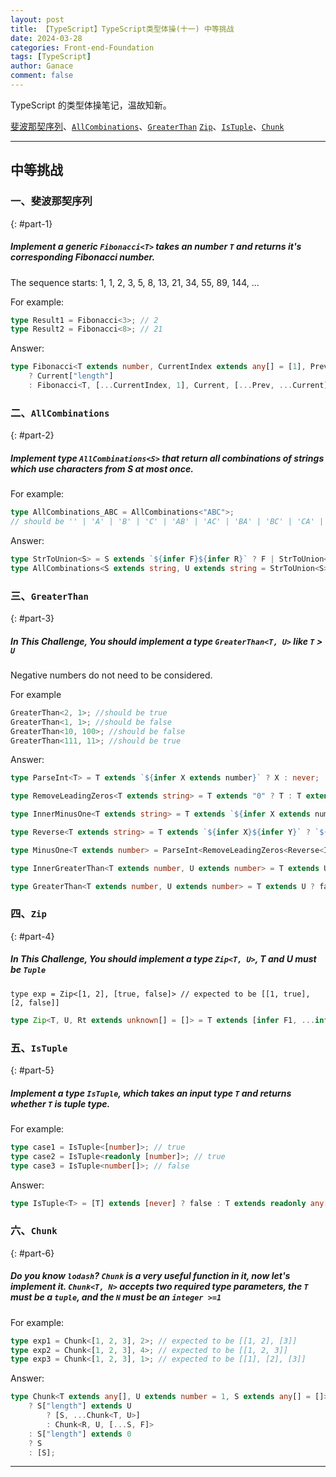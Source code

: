 ```yaml
---
layout: post
title: 【TypeScript】TypeScript类型体操(十一) 中等挑战
date: 2024-03-28
categories: Front-end-Foundation
tags: [TypeScript]
author: Ganace
comment: false
---
```


TypeScript 的类型体操笔记，温故知新。

[斐波那契序列](#part-1)、[`AllCombinations`](#part-2)、[`GreaterThan`](#part-3)
[`Zip`](#part-4)、[`IsTuple`](#part-5)、[`Chunk`](#part-6)

---

## 中等挑战

### 一、斐波那契序列

{: #part-1}

##### Implement a generic `Fibonacci<T>` takes an number `T` and returns it's corresponding Fibonacci number.

The sequence starts: 1, 1, 2, 3, 5, 8, 13, 21, 34, 55, 89, 144, ...

For example:

```ts
type Result1 = Fibonacci<3>; // 2
type Result2 = Fibonacci<8>; // 21
```

Answer:

```ts
type Fibonacci<T extends number, CurrentIndex extends any[] = [1], Prev extends any[] = [], Current extends any[] = [1]> = CurrentIndex["length"] extends T
    ? Current["length"]
    : Fibonacci<T, [...CurrentIndex, 1], Current, [...Prev, ...Current]>;
```

### 二、`AllCombinations`

{: #part-2}

##### Implement type `AllCombinations<S>` that return all combinations of strings which use characters from S at most once.

For example:

```ts
type AllCombinations_ABC = AllCombinations<"ABC">;
// should be '' | 'A' | 'B' | 'C' | 'AB' | 'AC' | 'BA' | 'BC' | 'CA' | 'CB' | 'ABC' | 'ACB' | 'BAC' | 'BCA' | 'CAB' | 'CBA'
```

Answer:

```ts
type StrToUnion<S> = S extends `${infer F}${infer R}` ? F | StrToUnion<R> : never;
type AllCombinations<S extends string, U extends string = StrToUnion<S>> = [U] extends [never] ? "" : "" | { [K in U]: `${K}${AllCombinations<never, Exclude<U, K>>}` }[U];
```

### 三、`GreaterThan`

{: #part-3}

##### In This Challenge, You should implement a type `GreaterThan<T, U>` like `T` > `U`

Negative numbers do not need to be considered.

For example

```ts
GreaterThan<2, 1>; //should be true
GreaterThan<1, 1>; //should be false
GreaterThan<10, 100>; //should be false
GreaterThan<111, 11>; //should be true
```

Answer:

```ts
type ParseInt<T> = T extends `${infer X extends number}` ? X : never;

type RemoveLeadingZeros<T extends string> = T extends "0" ? T : T extends `${0}${infer Rest}` ? RemoveLeadingZeros<Rest> : T;

type InnerMinusOne<T extends string> = T extends `${infer X extends number}${infer Y}` ? (X extends 0 ? `9${InnerMinusOne<Y>}` : `${[-1, 0, 1, 2, 3, 4, 5, 6, 7, 8][X]}${Y}`) : "";

type Reverse<T extends string> = T extends `${infer X}${infer Y}` ? `${Reverse<Y>}${X}` : "";

type MinusOne<T extends number> = ParseInt<RemoveLeadingZeros<Reverse<InnerMinusOne<Reverse<`${T}`>>>>>;

type InnerGreaterThan<T extends number, U extends number> = T extends U ? true : T extends 0 ? false : InnerGreaterThan<MinusOne<T>, U>;

type GreaterThan<T extends number, U extends number> = T extends U ? false : U extends 0 ? true : InnerGreaterThan<T, U>;
```

### 四、`Zip`

{: #part-4}

##### In This Challenge, You should implement a type `Zip<T, U>`, T and U must be `Tuple`

`type exp = Zip<[1, 2], [true, false]> // expected to be [[1, true], [2, false]]`

```ts
type Zip<T, U, Rt extends unknown[] = []> = T extends [infer F1, ...infer R1] ? (U extends [infer F2, ...infer R2] ? Zip<R1, R2, [...Rt, [F1, F2]]> : Rt) : Rt;
```

### 五、`IsTuple`

{: #part-5}

##### Implement a type `IsTuple`, which takes an input type `T` and returns whether `T` is tuple type.

For example:

```ts
type case1 = IsTuple<[number]>; // true
type case2 = IsTuple<readonly [number]>; // true
type case3 = IsTuple<number[]>; // false
```

Answer:

```ts
type IsTuple<T> = [T] extends [never] ? false : T extends readonly any[] ? (number extends T["length"] ? false : true) : false;
```

### 六、`Chunk`

{: #part-6}

##### Do you know `lodash`? `Chunk` is a very useful function in it, now let's implement it. `Chunk<T, N>` accepts two required type parameters, the `T` must be a `tuple`, and the `N` must be an `integer >=1`

For example:

```ts
type exp1 = Chunk<[1, 2, 3], 2>; // expected to be [[1, 2], [3]]
type exp2 = Chunk<[1, 2, 3], 4>; // expected to be [[1, 2, 3]]
type exp3 = Chunk<[1, 2, 3], 1>; // expected to be [[1], [2], [3]]
```

Answer:

```ts
type Chunk<T extends any[], U extends number = 1, S extends any[] = []> = T extends [infer F, ...infer R]
    ? S["length"] extends U
        ? [S, ...Chunk<T, U>]
        : Chunk<R, U, [...S, F]>
    : S["length"] extends 0
    ? S
    : [S];
```

---
